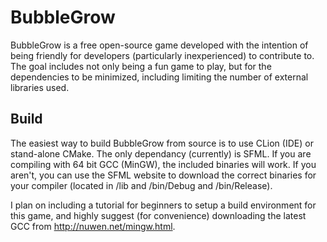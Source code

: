 BubbleGrow
=================

BubbleGrow is a free open-source game developed with the intention of being friendly for developers (particularly inexperienced) to contribute to. The goal includes not only being a fun game to play, but for the dependencies to be minimized, including limiting the number of external libraries used.

Build
-----------------

The easiest way to build BubbleGrow from source is to use CLion (IDE) or stand-alone CMake. The only dependancy (currently) is SFML. If you are compiling with 64 bit GCC (MinGW), the included binaries will work. If you aren't, you can use the SFML website to download the correct binaries for your compiler (located in /lib and /bin/Debug and /bin/Release).

I plan on including a tutorial for beginners to setup a build environment for this game, and highly suggest (for convenience) downloading the latest GCC from http://nuwen.net/mingw.html.